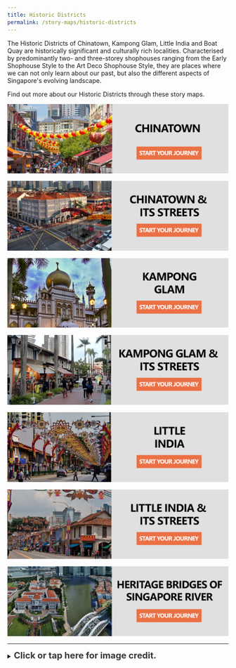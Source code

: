 ```yaml
---
title: Historic Districts
permalink: /story-maps/historic-districts
---
```

The Historic Districts of Chinatown, Kampong Glam, Little India and Boat Quay are historically significant and culturally rich localities. Characterised by predominantly two- and three-storey shophouses ranging from the Early Shophouse Style to the Art Deco Shophouse Style, they are places where we can not only learn about our past, but also the different aspects of Singapore's evolving landscape.

Find out more about our Historic Districts through these story maps.

[![Chinatown-Landmarks Story Map](/images/storymap-image-chinatown.png)](/resource-room/story-maps/landmarks-of-chinatown)

[![Chinatown-Streets Story Map](/images/storymap-image-chinatown-streets.png)](/resource-room/story-maps/streets-of-chinatown) 

[![Kampong-Glam-Landmarks Story Map](/images/storymap-image-kampong-glam.png)](/resource-room/story-maps/landmarks-of-kampong-glam)

[![Kampong-Glam-Streets Story Map](/images/storymap-image-kampong-glam-streets.png)](/resource-room/story-maps/streets-of-kampong-glam)

[![Little-India-Landmarks Story Map](/images/storymap-image-little-india.png)](/resource-room/story-maps/landmarks-of-little-india)

[![Little-India-Streets Story Map](/images/storymap-image-little-india-streets.png)](/resource-room/story-maps/streets-of-little-india)

[![Singapore-River-Bridges Story Map](/images/storymap-image-bridges-singapore-river-1.png)](/resource-room/story-maps/heritage-bridges-of-singapore-river)

_______

<details>
<summary><span style="font-weight: 700; font-size: 20px; font-style: normal; color:#353839">Click or tap here for image credit.</span></summary>
<br>	
<span style="font-weight: 400; font-size: 20px; font-style: normal; color:#778899">1. Chinatown by Marco Verch Professional Photographer via Flickr
<br>2. Chinatown streets by William Cho via Flickr
<br>3. Kampong Glam by Erwin Soo [CC BY 2.0]
<br>4. Kampong Glam streets by Fabio Achilli [CC BY 2.0]
<br>5. Little India streets by Zairon  [CC BY 4.0]
<br>6. Little India streets by KimonBerlin [CC BY 2.0]
<br>7. Singapore River bridges by William Cho [CC BY 2.0]
</span>
	
</details>


